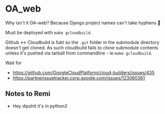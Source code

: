 # OA\_web

Why isn't it OA-web? Because Django project names can't take hyphens :shrug:

Must be deployed with `make gcloudbuild`.

Github <-> Cloudbuild is fukt so the `.git` folder in the submodule directory doesn't get cloned. As such cloudbuild fails to clone submodule contents unless it's pushed via tarball from commandline - ie `make gcloudbuild`.

Wait for
- https://github.com/GoogleCloudPlatform/cloud-builders/issues/435
- https://partnerissuetracker.corp.google.com/issues/123060361

## Notes to Remi
- Hey dipshit it's in python3

